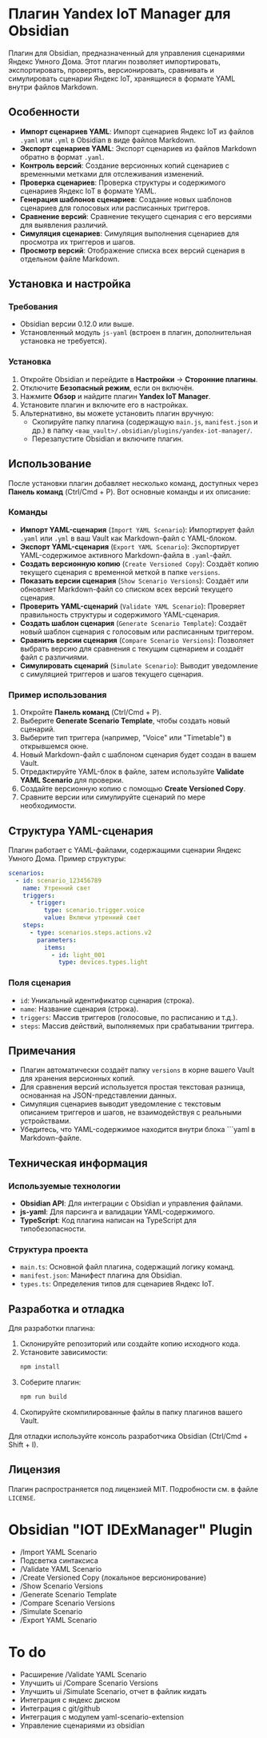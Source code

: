 # Плагин Yandex IoT Manager для Obsidian

Плагин для Obsidian, предназначенный для управления сценариями Яндекс Умного Дома. Этот плагин позволяет импортировать, экспортировать, проверять, версионировать, сравнивать и симулировать сценарии Яндекс IoT, хранящиеся в формате YAML внутри файлов Markdown.

## Особенности

- **Импорт сценариев YAML**: Импорт сценариев Яндекс IoT из файлов `.yaml` или `.yml` в Obsidian в виде файлов Markdown.
- **Экспорт сценариев YAML**: Экспорт сценариев из файлов Markdown обратно в формат `.yaml`.
- **Контроль версий**: Создание версионных копий сценариев с временными метками для отслеживания изменений.
- **Проверка сценариев**: Проверка структуры и содержимого сценариев Яндекс IoT в формате YAML.
- **Генерация шаблонов сценариев**: Создание новых шаблонов сценариев для голосовых или расписанных триггеров.
- **Сравнение версий**: Сравнение текущего сценария с его версиями для выявления различий.
- **Симуляция сценариев**: Симуляция выполнения сценариев для просмотра их триггеров и шагов.
- **Просмотр версий**: Отображение списка всех версий сценария в отдельном файле Markdown.

## Установка и настройка

### Требования

- Obsidian версии 0.12.0 или выше.
- Установленный модуль `js-yaml` (встроен в плагин, дополнительная установка не требуется).

### Установка

1. Откройте Obsidian и перейдите в **Настройки** → **Сторонние плагины**.
2. Отключите **Безопасный режим**, если он включён.
3. Нажмите **Обзор** и найдите плагин **Yandex IoT Manager**.
4. Установите плагин и включите его в настройках.
5. Альтернативно, вы можете установить плагин вручную:
   - Скопируйте папку плагина (содержащую `main.js`, `manifest.json` и др.) в папку `<ваш_vault>/.obsidian/plugins/yandex-iot-manager/`.
   - Перезапустите Obsidian и включите плагин.

## Использование

После установки плагин добавляет несколько команд, доступных через **Панель команд** (Ctrl/Cmd + P). Вот основные команды и их описание:

### Команды

- **Импорт YAML-сценария** (`Import YAML Scenario`): Импортирует файл `.yaml` или `.yml` в ваш Vault как Markdown-файл с YAML-блоком.
- **Экспорт YAML-сценария** (`Export YAML Scenario`): Экспортирует YAML-содержимое активного Markdown-файла в `.yaml`-файл.
- **Создать версионную копию** (`Create Versioned Copy`): Создаёт копию текущего сценария с временной меткой в папке `versions`.
- **Показать версии сценария** (`Show Scenario Versions`): Создаёт или обновляет Markdown-файл со списком всех версий текущего сценария.
- **Проверить YAML-сценарий** (`Validate YAML Scenario`): Проверяет правильность структуры и содержимого YAML-сценария.
- **Создать шаблон сценария** (`Generate Scenario Template`): Создаёт новый шаблон сценария с голосовым или расписанным триггером.
- **Сравнить версии сценария** (`Compare Scenario Versions`): Позволяет выбрать версию для сравнения с текущим сценарием и создаёт файл с различиями.
- **Симулировать сценарий** (`Simulate Scenario`): Выводит уведомление с симуляцией триггеров и шагов текущего сценария.

### Пример использования

1. Откройте **Панель команд** (Ctrl/Cmd + P).
2. Выберите **Generate Scenario Template**, чтобы создать новый сценарий.
3. Выберите тип триггера (например, "Voice" или "Timetable") в открывшемся окне.
4. Новый Markdown-файл с шаблоном сценария будет создан в вашем Vault.
5. Отредактируйте YAML-блок в файле, затем используйте **Validate YAML Scenario** для проверки.
6. Создайте версионную копию с помощью **Create Versioned Copy**.
7. Сравните версии или симулируйте сценарий по мере необходимости.

## Структура YAML-сценария

Плагин работает с YAML-файлами, содержащими сценарии Яндекс Умного Дома. Пример структуры:

```yaml
scenarios:
  - id: scenario_123456789
    name: Утренний свет
    triggers:
      - trigger:
          type: scenario.trigger.voice
          value: Включи утренний свет
    steps:
      - type: scenarios.steps.actions.v2
        parameters:
          items:
            - id: light_001
              type: devices.types.light
```

### Поля сценария

- `id`: Уникальный идентификатор сценария (строка).
- `name`: Название сценария (строка).
- `triggers`: Массив триггеров (голосовые, по расписанию и т.д.).
- `steps`: Массив действий, выполняемых при срабатывании триггера.

## Примечания

- Плагин автоматически создаёт папку `versions` в корне вашего Vault для хранения версионных копий.
- Для сравнения версий используется простая текстовая разница, основанная на JSON-представлении данных.
- Симуляция сценариев выводит уведомление с текстовым описанием триггеров и шагов, не взаимодействуя с реальными устройствами.
- Убедитесь, что YAML-содержимое находится внутри блока ```yaml в Markdown-файле.

## Техническая информация

### Используемые технологии

- **Obsidian API**: Для интеграции с Obsidian и управления файлами.
- **js-yaml**: Для парсинга и валидации YAML-содержимого.
- **TypeScript**: Код плагина написан на TypeScript для типобезопасности.

### Структура проекта

- `main.ts`: Основной файл плагина, содержащий логику команд.
- `manifest.json`: Манифест плагина для Obsidian.
- `types.ts`: Определения типов для сценариев Яндекс IoT.

## Разработка и отладка

Для разработки плагина:

1. Склонируйте репозиторий или создайте копию исходного кода.
2. Установите зависимости:
   ```bash
   npm install
   ```
3. Соберите плагин:
   ```bash
   npm run build
   ```
4. Скопируйте скомпилированные файлы в папку плагинов вашего Vault.

Для отладки используйте консоль разработчика Obsidian (Ctrl/Cmd + Shift + I).

## Лицензия

Плагин распространяется под лицензией MIT. Подробности см. в файле `LICENSE`.

# Obsidian "IOT IDExManager" Plugin
- /Import YAML Scenario
- Подсветка синтаксиса
- /Validate YAML Scenario
- /Create Versioned Copy (локальное версионирование)
- /Show Scenario Versions
- /Generate Scenario Template
- /Compare Scenario Versions
- /Simulate Scenario
- /Export YAML Scenario

# To do
- Расширение /Validate YAML Scenario
- Улучшить ui /Compare Scenario Versions
- Улучшить ui /Simulate Scenario, отчет в файлик кидать
- Интеграция с яндекс диском
- Интеграция с git/github
- Интеграция с модулем yaml-scenario-extension
- Управление сценариями из obsidian
